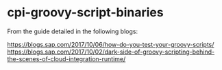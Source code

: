 # cpi-groovy-script-binaries

From the guide detailed in the following blogs:

https://blogs.sap.com/2017/10/06/how-do-you-test-your-groovy-scripts/
https://blogs.sap.com/2017/10/02/dark-side-of-groovy-scripting-behind-the-scenes-of-cloud-integration-runtime/


